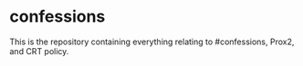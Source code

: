 # confessions

This is the repository containing everything relating to #confessions, Prox2, and CRT policy.
